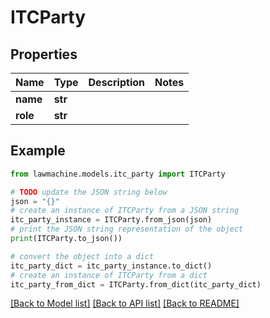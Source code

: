 # ITCParty


## Properties

Name | Type | Description | Notes
------------ | ------------- | ------------- | -------------
**name** | **str** |  | 
**role** | **str** |  | 

## Example

```python
from lawmachine.models.itc_party import ITCParty

# TODO update the JSON string below
json = "{}"
# create an instance of ITCParty from a JSON string
itc_party_instance = ITCParty.from_json(json)
# print the JSON string representation of the object
print(ITCParty.to_json())

# convert the object into a dict
itc_party_dict = itc_party_instance.to_dict()
# create an instance of ITCParty from a dict
itc_party_from_dict = ITCParty.from_dict(itc_party_dict)
```
[[Back to Model list]](../README.md#documentation-for-models) [[Back to API list]](../README.md#documentation-for-api-endpoints) [[Back to README]](../README.md)


